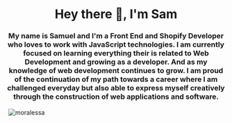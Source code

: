 <h1 align="center">Hey there 👋, I'm Sam</h1>
<h3 align="center">My name is Samuel and I'm a Front End and Shopify Developer who loves to work with JavaScript technologies. I am currently focused on learning everything their is related to Web Development and growing as a developer. And as my knowledge of web development continues to grow. I am proud of the continuation of my path towards a career where I am challenged everyday but also able to express myself creatively through the construction of web applications and software.</h3>

<p>&nbsp;<img align="center" src="https://github-readme-stats.vercel.app/api?username=moralessa&show_icons=true&locale=en&theme=dracula" alt="moralessa" /></p>
